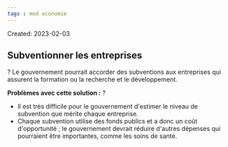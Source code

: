 ```yaml
---
tags : mod economie
---
```

Created: 2023-02-03 

## Subventionner les entreprises
?
Le gouvernement pourrait accorder des subventions aux entreprises qui assurent la formation ou la recherche et le développement.

**Problèmes avec cette solution :**
?
-   Il est très difficile pour le gouvernement d'estimer le niveau de subvention que mérite chaque entreprise.
-   Chaque subvention utilise des fonds publics et a donc un coût d'opportunité ; le gouvernement devrait réduire d'autres dépenses qui pourraient être importantes, comme les soins de santé.
<!--SR:!2024-03-02,1,210-->